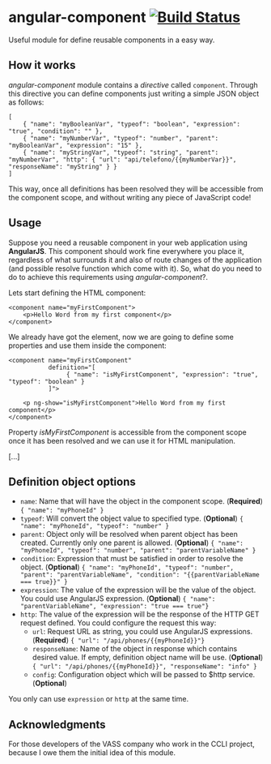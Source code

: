 # angular-component [![Build Status](https://travis-ci.org/pablolazaro/angular-component.svg?branch=master)](https://travis-ci.org/pablolazaro/angular-component)

Useful module for define reusable components in a easy way.

## How it works

*angular-component* module contains a *directive* called `component`. Through this directive you can define components just writing a simple JSON object as follows:

    [
        { "name": "myBooleanVar", "typeof": "boolean", "expression": "true", "condition": "" },
        { "name": "myNumberVar", "typeof": "number", "parent": "myBooleanVar", "expression": "15" },
        { "name": "myStringVar", "typeof": "string", "parent": "myNumberVar", "http": { "url": "api/telefono/{{myNumberVar}}", "responseName": "myString" } }
    ]

This way, once all definitions has been resolved they will be accessible from the component scope, and without writing any piece of JavaScript code!

## Usage

Suppose you need a reusable component in your web application using **AngularJS**.
This component should work fine everywhere you place it, regardless of what surrounds it and also of route changes of the application (and possible resolve function which come with it).
So, what do you need to do to achieve this requirements using *angular-component*?.

Lets start defining the HTML component:

    <component name="myFirstComponent">
        <p>Hello Word from my first component</p>
    </component>

We already have got the element, now we are going to define some properties and use them inside the component:

    <component name="myFirstComponent" 
               definition="[
                    { "name": "isMyFirstComponent", "expression": "true", "typeof": "boolean" }
               ]">
               
        <p ng-show="isMyFirstComponent">Hello Word from my first component</p>
    </component>

Property *isMyFirstComponent* is accessible from the component scope once it has been resolved and we can use it for HTML manipulation.

[...]


## Definition object options

 - `name`: Name that will have the object in the component scope. (**Required**)
		`{ "name": "myPhoneId" }`
 - `typeof`: Will convert the object value to specified type. (**Optional**)
		 `{ "name": "myPhoneId", "typeof": "number" }`
 - `parent`: Object only will be resolved when parent object has been created. Currently only one parent is allowed. (**Optional**)
		 `{ "name": "myPhoneId", "typeof": "number", "parent": "parentVariableName" }`
 - `condition`: Expression that must be satisfied in order to resolve the object. (**Optional**)
		 `{ "name": "myPhoneId", "typeof": "number", "parent": "parentVariableName", "condition": "{{parentVariableName === true}}" }`
 - `expression`: The value of the expression will be the value of the object. You could use AngularJS expression. (**Optional**)
		`{ "name": "parentVariableName", "expression": "true === true"}`
 - `http`: The value of the expression will be the response of the HTTP GET request defined. You could configure the request this way:
	- `url`: Request URL as string, you could use AngularJS expressions. (**Required**)
			 `{ "url": "/api/phones/{{myPhoneId}}"}`
	- `responseName`: Name of the object in response which contains desired value. If empty, definition object name will be use. (**Optional**)
			 `{ "url": "/api/phones/{{myPhoneId}}", "responseName": "info" }`
	- `config`: Configuration object which will be passed to $http service. (**Optional**)

You only can use `expression` or `http` at the same time.

## Acknowledgments

For those developers of the VASS company who work in the CCLI project, because I owe them the initial idea of this module.
